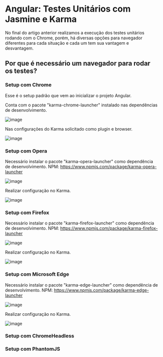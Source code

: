 # Angular: Testes Unitários com Jasmine e Karma

No final do artigo anterior realizamos a execução dos testes unitários rodando com o Chrome, porém, há diversas opções para navegador diferentes para cada situação e cada um tem sua vantagem e desvantagem.

## Por que é necessário um navegador para rodar os testes?

### Setup com Chrome

Esse é o setup padrão que vem ao inicializar o projeto Angular. 

Conta com o pacote "karma-chrome-launcher" instalado nas dependências de desenvolvimento.

![image](https://user-images.githubusercontent.com/73451858/151708299-826d8ceb-8493-42bd-b7c8-46932ecd964b.png)

Nas configurações do Karma solicitado como plugin e browser.

![image](https://user-images.githubusercontent.com/73451858/151708345-733a4dfb-1662-4d61-9d0d-13e5159e8def.png)

### Setup com Opera

Necessário instalar o pacote "karma-opera-launcher" como dependência de desenvolvimento.
NPM: https://www.npmjs.com/package/karma-opera-launcher

![image](https://user-images.githubusercontent.com/73451858/151708554-abfefa4c-12db-41ea-ad06-dd922bf24c2d.png)

Realizar configuração no Karma. 

![image](https://user-images.githubusercontent.com/73451858/151708586-e883793b-30fc-4323-8956-98fc60b031a2.png)

### Setup com Firefox

Necessário instalar o pacote "karma-firefox-launcher" como dependência de desenvolvimento.
NPM: https://www.npmjs.com/package/karma-firefox-launcher

![image](https://user-images.githubusercontent.com/73451858/151708654-11d44b9b-c40e-4375-bfd5-c951960250e7.png)

Realizar configuração no Karma.

![image](https://user-images.githubusercontent.com/73451858/151708705-0e357b09-681c-4685-a18f-59ca59f6f9ed.png)

### Setup com Microsoft Edge

Necessário instalar o pacote "karma-edge-launcher" como dependência de desenvolvimento.
NPM: https://www.npmjs.com/package/karma-edge-launcher

![image](https://user-images.githubusercontent.com/73451858/151708762-dedb5b36-3969-46e6-8475-cc004c323c68.png)

Realizar configuração no Karma.

![image](https://user-images.githubusercontent.com/73451858/151708784-60fa2a7c-948c-4f3d-8a0b-e65e86058786.png)

### Setup com ChromeHeadless

### Setup com PhantomJS
